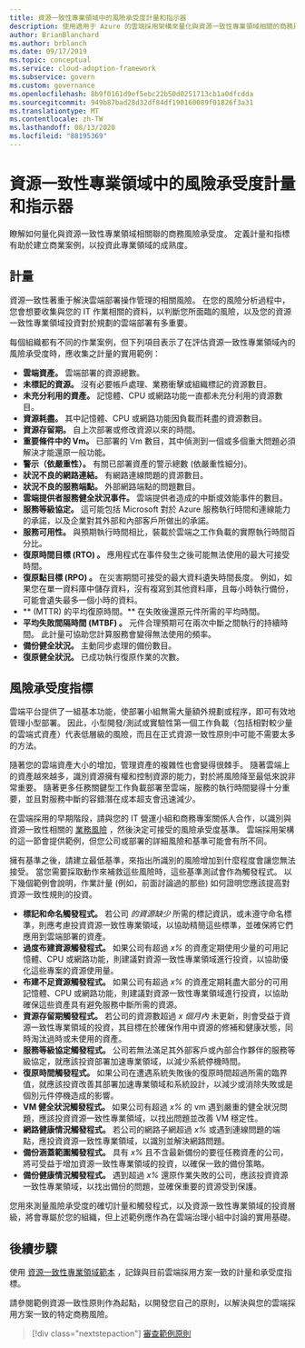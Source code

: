 ```yaml
---
title: 資源一致性專業領域中的風險承受度計量和指示器
description: 使用適用于 Azure 的雲端採用架構來量化與資源一致性專業領域相關的商務風險承受度。
author: BrianBlanchard
ms.author: brblanch
ms.date: 09/17/2019
ms.topic: conceptual
ms.service: cloud-adoption-framework
ms.subservice: govern
ms.custom: governance
ms.openlocfilehash: 8b9f0161d9ef5ebc22b50d0251713cb1a0dfcdda
ms.sourcegitcommit: 949b87bad28d32df84df190160089f01826f3a31
ms.translationtype: MT
ms.contentlocale: zh-TW
ms.lasthandoff: 08/13/2020
ms.locfileid: "88195369"
---
```

<!-- cSpell:ignore MTBF MTTR -->

# <a name="risk-tolerance-metrics-and-indicators-in-the-resource-consistency-discipline"></a>資源一致性專業領域中的風險承受度計量和指示器

瞭解如何量化與資源一致性專業領域相關聯的商務風險承受度。 定義計量和指標有助於建立商業案例，以投資此專業領域的成熟度。

## <a name="metrics"></a>計量

資源一致性著重于解決雲端部署操作管理的相關風險。 在您的風險分析過程中，您會想要收集與您的 IT 作業相關的資料，以判斷您所面臨的風險，以及您的資源一致性專業領域投資對於規劃的雲端部署有多重要。

每個組織都有不同的作業案例，但下列項目表示了在評估資源一致性專業領域內的風險承受度時，應收集之計量的實用範例：

- **雲端資產。** 雲端部署的資源總數。
- **未標記的資源。** 沒有必要帳戶處理、業務衝擊或組織標記的資源數目。
- **未充分利用的資產。** 記憶體、CPU 或網路功能一直都未充分利用的資源數目。
- **資源耗盡。** 其中記憶體、CPU 或網路功能因負載而耗盡的資源數目。
- **資源存留期。** 自上次部署或修改資源以來的時間。
- **重要條件中的 Vm。** 已部署的 Vm 數目，其中偵測到一個或多個重大問題必須解決才能還原一般功能。
- **警示（依嚴重性）。** 有關已部署資產的警示總數 (依嚴重性細分)。
- **狀況不良的網路連結。** 有網路連線問題的資源數目。
- **狀況不良的服務端點。** 外部網路端點的問題數目。
- **雲端提供者服務健全狀況事件。** 雲端提供者造成的中斷或效能事件的數目。
- **服務等級協定。** 這可能包括 Microsoft 對於 Azure 服務執行時間和連線能力的承諾，以及企業對其外部和內部客戶所做出的承諾。
- **服務可用性。** 與預期執行時間相比，裝載於雲端之工作負載的實際執行時間百分比。
- **復原時間目標 (RTO) 。** 應用程式在事件發生之後可能無法使用的最大可接受時間。
- **復原點目標 (RPO) 。** 在災害期間可接受的最大資料遺失時間長度。 例如，如果您在單一資料庫中儲存資料，沒有複寫到其他資料庫，且每小時執行備份，可能會遺失最多一個小時的資料。
- ** (MTTR) 的平均復原時間。** 在失敗後還原元件所需的平均時間。
- **平均失敗間隔時間 (MTBF) 。** 元件合理預期可在兩次中斷之間執行的持續時間。 此計量可協助您計算服務會變得無法使用的頻率。
- **備份健全狀況。** 主動同步處理的備份數目。
- **復原健全狀況。** 已成功執行復原作業的次數。

## <a name="risk-tolerance-indicators"></a>風險承受度指標

雲端平台提供了一組基本功能，使部署小組無需大量額外規劃或程序，即可有效地管理小型部署。 因此，小型開發/測試或實驗性第一個工作負載（包括相對較少量的雲端式資產）代表低層級的風險，而且在正式資源一致性原則中可能不需要太多的方法。

隨著您的雲端資產大小的增加，管理資產的複雜性也會變得很棘手。 隨著雲端上的資產越來越多，識別資源擁有權和控制資源的能力，對於將風險降至最低來說非常重要。 隨著更多任務關鍵型工作負載部署至雲端，服務的執行時間變得十分重要，並且對服務中斷的容錯潛在成本超支會迅速減少。

在雲端採用的早期階段，請與您的 IT 營運小組和商務專案關係人合作，以識別與資源一致性相關的 [業務風險](./business-risks.md) ，然後決定可接受的風險承受度基準。 雲端採用架構的這一節會提供範例，但您公司或部署的詳細風險和基準可能會有所不同。

擁有基準之後，請建立最低基準，來指出所識別的風險增加到什麼程度會讓您無法接受。 當您需要採取動作來補救這些風險時，這些基準測試會作為觸發程式。 以下幾個範例會說明，作業計量 (例如，前面討論過的那些) 如何證明您應該提高對資源一致性規則的投資。

- **標記和命名觸發程式。** 若公司 *的資源缺少* 所需的標記資訊，或未遵守命名標準，則應考慮投資資源一致性專業領域，以協助精簡這些標準，並確保將它們應用到雲端部署的資產。
- **過度布建資源觸發程式。** 如果公司有超過 *x%* 的資產定期使用少量的可用記憶體、CPU 或網路功能，則建議對資源一致性專業領域進行投資，以協助優化這些專案的資源使用量。
- **布建不足資源觸發程式。** 如果公司有超過 *x%* 的資產定期耗盡大部分的可用記憶體、CPU 或網路功能，則建議對資源一致性專業領域進行投資，以協助確保這些資產具有避免服務中斷所需的資源。
- **資源存留期觸發程式。** 若公司的資源數超過 *x* _個月內_ 未更新，則會受益于資源一致性專業領域的投資，其目標在於確保作用中資源的修補和健康狀態，同時淘汰過時或未使用的資產。
- **服務等級協定觸發程式。** 公司若無法滿足其外部客戶或內部合作夥伴的服務等級協定，就應該投資部署加速專業領域，以減少系統停機時間。
- **復原時間觸發程式。** 如果公司在遭遇系統失敗後的復原時間超過所需的臨界值，就應該投資改善其部署加速專業領域和系統設計，以減少或消除失敗或是個別元件停機造成的影響。
- **VM 健全狀況觸發程式。** 如果公司有超過 *x%* 的 vm 遇到嚴重的健全狀況問題，應該投資資源一致性專業領域，以找出問題並改善 VM 穩定性。
- **網路健康情況觸發程式。** 若公司的網路子網超過 *x%* 或遇到連線問題的端點，應投資資源一致性專業領域，以識別並解決網路問題。
- **備份涵蓋範圍觸發程式。** 具有 *x%* 且不含最新備份的要徑任務資產的公司，將可受益于增加資源一致性專業領域的投資，以確保一致的備份策略。
- **備份健康情況觸發程式。** 遇到超過 *x%* 還原作業失敗的公司，應該投資資源一致性專業領域，以找出備份的問題，並確保重要的資源受到保護。

您用來測量風險承受度的確切計量和觸發程式，以及資源一致性專業領域的投資層級，將會專屬於您的組織，但上述範例應作為在雲端治理小組中討論的實用基礎。

## <a name="next-steps"></a>後續步驟

使用 [資源一致性專業領域範本](./template.md) ，記錄與目前雲端採用方案一致的計量和承受度指標。

請參閱範例資源一致性原則作為起點，以開發您自己的原則，以解決與您的雲端採用方案一致的特定商務風險。

> [!div class="nextstepaction"]
> [審查範例原則](./policy-statements.md)
